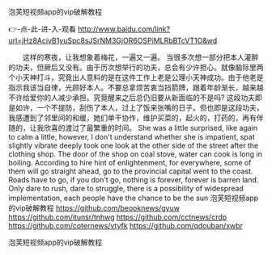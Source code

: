 
泡芙短视频app的vip破解教程




👉-点-此-进-入-观看  http://www.baidu.com/link?url=jHz8AcivB1yuSpc8sJSrNM3GjOR6OSPiMLRbBTcVT1O&wd




　　这样的寒夜，让我想象着梅花，一遍又一遍。
当很多次想一部分把本人灌醉的功夫，但厥后又没有。由于历次想举行的功夫，总会有少许担心。就像脑际里两个小天神打斗，究竟出人意料的是在这件工作上老是公理小天神成功。由于他老是指示我该当自律，光顾好本人。不要总拿烦苦衷当挡箭牌，跟着年龄渐长，越来越不许给爱你的人减少承担。究竟醒来之后总仍旧要从新面临的不是吗?
这段功夫即是如许，一个不提防，刮伤了本人，过上了饭来张嘴的日子。但也即是这段功夫，我感遭到了邻里间的和缓，她们单干协作，维护买菜的，起火的，打药的，再有伴随的，让我欣喜的渡过了最繁重的时间。
She was a little surprised, like again to calm a little, however, I don't understand whether she is impatient, spat slightly vibrate deeply took one look at the other side of the street after the clothing shop.
The door of the shop on coal stove, water can cook is long in boiling.
According to hire hint of enlightenment, for everywhere, some of them will go straight ahead, go to the provincial capital went to the coast.
Roads have to go, if you don't go, nothing is forever, forever is barren land.
Only dare to rush, dare to struggle, there is a possibility of widespread implementation, each people have the chance to be the sun
泡芙短视频app的vip破解教程 https://github.com/beooknews/gyuw
https://github.com/itunsr/tnhwg
https://github.com/cctnews/crdp
https://github.com/coternews/vtyfk
https://github.com/qdouban/xwbr





泡芙短视频app的vip破解教程
